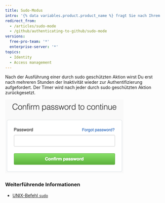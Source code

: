 ```yaml
---
title: Sudo-Modus
intro: '{% data variables.product.product_name %} fragt Sie nach Ihrem Passwort, wenn Sie Ihre E-Mail-Adresse ändern, Drittanbieteranwendungen autorisieren, neue öffentliche Schlüssel hinzufügen oder andere *durch Sudo geschützte* Aktionen ausführen möchten.'
redirect_from:
  - /articles/sudo-mode
  - /github/authenticating-to-github/sudo-mode
versions:
  free-pro-team: '*'
  enterprise-server: '*'
topics:
  - Identity
  - Access management
---
```


Nach der Ausführung einer durch sudo geschützten Aktion wirst Du erst nach mehreren Stunden der Inaktivität wieder zur Authentifizierung aufgefordert. Der Timer wird nach jeder durch sudo geschützten Aktion zurückgesetzt.

![Dialogfeld für den sudo-Modus](/assets/images/help/settings/sudo_mode_popup.png)

### Weiterführende Informationen

- [UNIX-Befehl `sudo`](http://en.wikipedia.org/wiki/Sudo)
